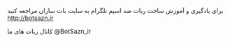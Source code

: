 برای یادگیری و آموزش ساخت ربات ضد اسپم تلگرام  به سایت بات سازان مراجعه کنید 
http://botsazn.ir

کانال ربات های ما 
@BotSazn_ir

